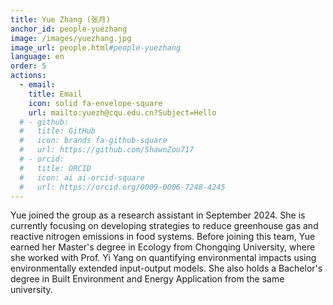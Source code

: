 ```yaml
---
title: Yue Zhang (张月)
anchor_id: people-yuezhang
image: /images/yuezhang.jpg
image_url: people.html#people-yuezhang
language: en
order: 5
actions:
  - email:
    title: Email
    icon: solid fa-envelope-square
    url: mailto:yuezh@cqu.edu.cn?Subject=Hello
  # - github:
  #   title: GitHub
  #   icon: brands fa-github-square
  #   url: https://github.com/ShawnZou717
  # - orcid:
  #   title: ORCID
  #   icon: ai ai-orcid-square
  #   url: https://orcid.org/0009-0006-7248-4245
---
```


Yue joined the group as a research assistant in September 2024. She is currently focusing on developing strategies to reduce greenhouse gas and reactive nitrogen emissions in food systems. Before joining this team, Yue earned her Master's degree in Ecology from Chongqing University, where she worked with Prof. Yi Yang on quantifying environmental impacts using environmentally extended input-output models. She also holds a Bachelor's degree in Built Environment and Energy Application from the same university.

<!-- Check out Shihao's personal page [here](https://shawnzou717.github.io). -->

